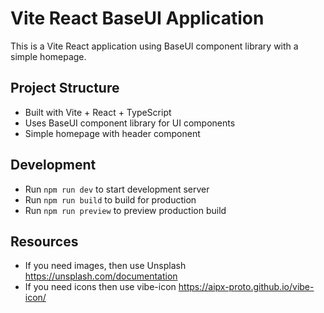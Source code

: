 <!-- Use this file to provide workspace-specific custom instructions to Copilot. For more details, visit https://code.visualstudio.com/docs/copilot/copilot-customization#_use-a-githubcopilotinstructionsmd-file -->

# Vite React BaseUI Application

This is a Vite React application using BaseUI component library with a simple homepage.

## Project Structure
- Built with Vite + React + TypeScript
- Uses BaseUI component library for UI components
- Simple homepage with header component

## Development
- Run `npm run dev` to start development server
- Run `npm run build` to build for production
- Run `npm run preview` to preview production build

## Resources
- If you need images, then use Unsplash https://unsplash.com/documentation
- If you need icons then use vibe-icon https://aipx-proto.github.io/vibe-icon/